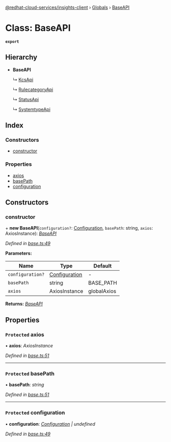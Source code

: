 [@redhat-cloud-services/insights-client](../README.md) › [Globals](../globals.md) › [BaseAPI](baseapi.md)

# Class: BaseAPI

**`export`** 

## Hierarchy

* **BaseAPI**

  ↳ [KcsApi](kcsapi.md)

  ↳ [RulecategoryApi](rulecategoryapi.md)

  ↳ [StatusApi](statusapi.md)

  ↳ [SystemtypeApi](systemtypeapi.md)

## Index

### Constructors

* [constructor](baseapi.md#constructor)

### Properties

* [axios](baseapi.md#protected-axios)
* [basePath](baseapi.md#protected-basepath)
* [configuration](baseapi.md#protected-configuration)

## Constructors

###  constructor

\+ **new BaseAPI**(`configuration?`: [Configuration](configuration.md), `basePath`: string, `axios`: AxiosInstance): *[BaseAPI](baseapi.md)*

*Defined in [base.ts:49](https://github.com/RedHatInsights/javascript-clients/blob/master/packages/insights/base.ts#L49)*

**Parameters:**

Name | Type | Default |
------ | ------ | ------ |
`configuration?` | [Configuration](configuration.md) | - |
`basePath` | string | BASE_PATH |
`axios` | AxiosInstance | globalAxios |

**Returns:** *[BaseAPI](baseapi.md)*

## Properties

### `Protected` axios

• **axios**: *AxiosInstance*

*Defined in [base.ts:51](https://github.com/RedHatInsights/javascript-clients/blob/master/packages/insights/base.ts#L51)*

___

### `Protected` basePath

• **basePath**: *string*

*Defined in [base.ts:51](https://github.com/RedHatInsights/javascript-clients/blob/master/packages/insights/base.ts#L51)*

___

### `Protected` configuration

• **configuration**: *[Configuration](configuration.md) | undefined*

*Defined in [base.ts:49](https://github.com/RedHatInsights/javascript-clients/blob/master/packages/insights/base.ts#L49)*
